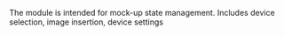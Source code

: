 The module is intended for mock-up state management. Includes device selection, image insertion, device settings
